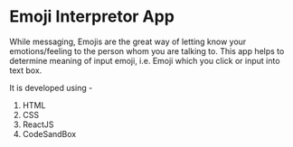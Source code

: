 # Emoji Interpretor App

While messaging, Emojis are the great way of letting know your emotions/feeling to the person whom you are talking to. This app helps to determine meaning of input emoji, i.e. Emoji which you click or input into text box.

It is developed using - 
1. HTML
2. CSS
3. ReactJS
4. CodeSandBox
